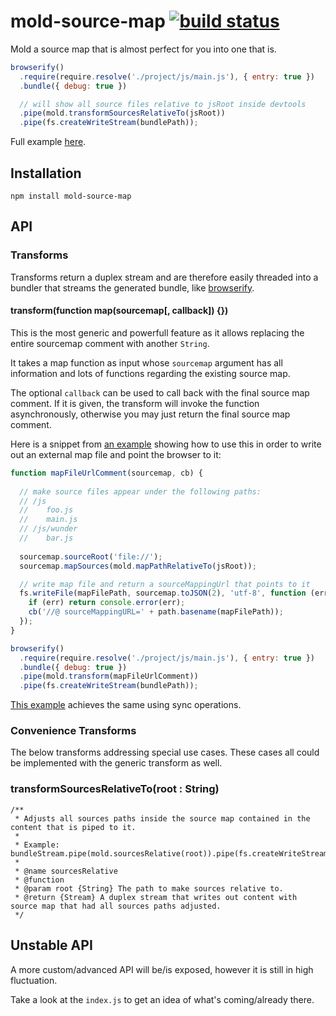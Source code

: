 # mold-source-map [![build status](https://secure.travis-ci.org/thlorenz/mold-source-map.png)](http://travis-ci.org/thlorenz/mold-source-map)

Mold a source map that is almost perfect for you into one that is.

```js
browserify()
  .require(require.resolve('./project/js/main.js'), { entry: true })
  .bundle({ debug: true })

  // will show all source files relative to jsRoot inside devtools
  .pipe(mold.transformSourcesRelativeTo(jsRoot))
  .pipe(fs.createWriteStream(bundlePath));
```
Full example [here](https://github.com/thlorenz/mold-source-map/blob/master/examples/browserify-sources.js).

## Installation

    npm install mold-source-map

## API

### Transforms

Transforms return a duplex stream and are therefore easily threaded into a bundler that streams the generated bundle,
like [browserify](https://github.com/substack/node-browserify).

#### transform(function map(sourcemap[, callback]) {})

This is the most generic and powerfull feature as it allows replacing the entire sourcemap comment with another `String`.

It takes a map function as input whose `sourcemap` argument has all information and lots of functions regarding the existing source map.

The optional `callback` can be used to call back with the final source map comment. If it is given, the transform will
invoke the function asynchronously, otherwise you may just return the final source map comment.

Here is a snippet from [an example](https://github.com/thlorenz/mold-source-map/blob/master/examples/browserify-external-map-file.js) 
showing how to use this in order to write out an external map file and point the browser to it:

```js
function mapFileUrlComment(sourcemap, cb) {
  
  // make source files appear under the following paths:
  // /js
  //    foo.js
  //    main.js
  // /js/wunder
  //    bar.js 
  
  sourcemap.sourceRoot('file://'); 
  sourcemap.mapSources(mold.mapPathRelativeTo(jsRoot));

  // write map file and return a sourceMappingUrl that points to it
  fs.writeFile(mapFilePath, sourcemap.toJSON(2), 'utf-8', function (err) {
    if (err) return console.error(err);
    cb('//@ sourceMappingURL=' + path.basename(mapFilePath));
  });
}

browserify()
  .require(require.resolve('./project/js/main.js'), { entry: true })
  .bundle({ debug: true })
  .pipe(mold.transform(mapFileUrlComment))
  .pipe(fs.createWriteStream(bundlePath));
```

[This example](https://github.com/thlorenz/mold-source-map/blob/master/examples/browserify-external-map-file-sync.js) achieves the same using sync operations.

### Convenience Transforms

The below transforms addressing special use cases. These cases all could be implemented with the generic transform as well.

### transformSourcesRelativeTo(root : String)

```
/**
 * Adjusts all sources paths inside the source map contained in the content that is piped to it.
 *
 * Example: bundleStream.pipe(mold.sourcesRelative(root)).pipe(fs.createWriteStream(bundlePath))
 *
 * @name sourcesRelative
 * @function
 * @param root {String} The path to make sources relative to.
 * @return {Stream} A duplex stream that writes out content with source map that had all sources paths adjusted.
 */
 ```

## Unstable API

A more custom/advanced API will be/is exposed, however it is still in high fluctuation.

Take a look at the `index.js` to get an idea of what's coming/already there.
